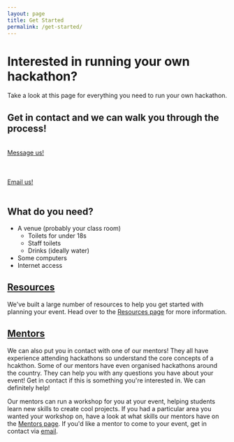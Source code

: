 ```yaml
---
layout: page
title: Get Started
permalink: /get-started/
---
```



# Interested in running your own hackathon?

Take a look at this page for everything you need to run your own hackathon.

## Get in contact and we can walk you through the process!

<div style="margin-top: 16px">
    <br><a id="home-button" href="https://m.me/hackathonsforschools">Message us!</a><br>
</div>
<br>
<div style="margin-top: 16px">
    <br><a id="home-button" href="mailto:contact@hackathonsforschools.com">Email us!</a><br>
</div>
<br>



## What do you need?

- A venue (probably your class room)
    - Toilets for under 18s
    - Staff toilets
    - Drinks (ideally water)
- Some computers
- Internet access

## [Resources](/resources/)

We've built a large number of resources to help you get started with planning your event. Head over to the [Resources page](/resources/) for more information.

## [Mentors](/mentors/)

We can also put you in contact with one of our mentors! They all have experience attending hackathons so understand the core concepts of a hcakthon. Some of our mentors have even organised hackathons around the country. They can help you with any questions you have about your event!  Get in contact if this is something you're interested in. We can definitely help!

Our mentors can run a workshop for you at your event, helping students learn new skills to create cool projects. If you had a particular area you wanted your workshop on, have a look at what skills our mentors have on the [Mentors page](/mentor/). If you'd like a mentor to come to your event, get in contact via [email](mailto:contact@hackthonsforschools.com).
